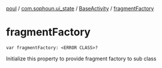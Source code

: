 [poul](../../index.md) / [com.sophoun.ui_state](../index.md) / [BaseActivity](index.md) / [fragmentFactory](./fragment-factory.md)

# fragmentFactory

`var fragmentFactory: <ERROR CLASS>?`

Initialize this property to provide fragment factory to sub class

